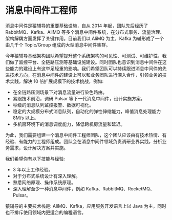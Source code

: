 # 消息中间件工程师

消息中间件是猿辅导的重要基础设施，自从 2014 年起，团队先后经历了 RabbitMQ、Kafka、AliMQ 等多个消息中间件系统，在分布式事务、流量治理、架构解耦方面发挥了关键作用。目前我们以 AliMQ 为主，Kafka 为辅形成了一个由几千个 Topic/Group 组成的大型消息中间件集群。

今年猿辅导基础架构团队希望提升整个系统架构的可见性、可测试、可维护性，我们做了监控平台、全链路压测等基础设施建设。同时团队也意识到消息中间件在这些能力的建设上有这举足轻重的影响。我们希望团队可以持续跟进消息中间件的先进技术方向，在消息中间件的建设上可以和业务团队进行深入合作，引领业务的技术实践，解决 10 倍扩展规模下的技术挑战，例如:

* 在全链路压测场景下对消息流量进行染色路由。
* 紧跟技术前沿，调研 Pulsar 等下一代消息中间件，设计实施方案。
* 秒级的消息队列监控报警、数据可视化。
* 稳定的大规模分布式消息队列，自动化的弹性伸缩能力，峰值消息处理能力 8M/s 以上。
* 多机房环境下的消息调度能力，降低跨机房流量和延迟。

为此，我们需要组建一个消息中间件工程师团队，这个团队应该由有技术热情、有经验、有能力的工程师组成。团队会在消息中间件领域负责调研业界实践，分析业务需求，设计解决方案并实施。

我们希望你有以下技能与经验:
* 3 年以上工作经验。
* 对于分布式系统设计有深入理解。
* 熟悉网络原理、操作系统原理。
* 深入理解至少一种消息中间件，例如 Kafka、RabbitMQ、RocketMQ、Pulsar。

猿辅导的主要技术栈是: AliMQ、Kafka，应用服务开发语言上以 Java 为主，同时也不排斥使用领域内更适合的编程语言。
